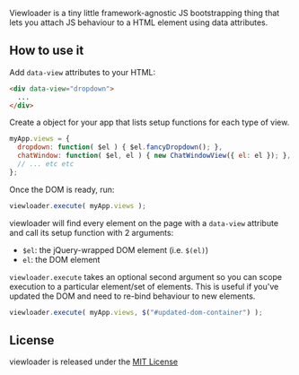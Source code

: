 Viewloader is a tiny little framework-agnostic JS bootstrapping thing that lets you attach JS behaviour to a HTML element using data attributes.

## How to use it

Add `data-view` attributes to your HTML:

```html
<div data-view="dropdown">
  ...
</div>
```

Create a object for your app that lists setup functions for each type of view.

```javascript
myApp.views = {
  dropdown: function( $el ) { $el.fancyDropdown(); },
  chatWindow: function( $el, el ) { new ChatWindowView({ el: el }); },
  // ... etc etc
};
```

Once the DOM is ready, run:

```javascript
viewloader.execute( myApp.views );
```

viewloader will find every element on the page with a `data-view` attribute and call its setup function with 2 arguments:

- `$el`: the jQuery-wrapped DOM element (i.e. `$(el)`)
- `el`: the DOM element

`viewloader.execute` takes an optional second argument so you can scope execution to a particular element/set of elements. This is useful if you've updated the DOM and need to re-bind behaviour to new elements.

```javascript
viewloader.execute( myApp.views, $("#updated-dom-container") );
```

## License
viewloader is released under the [MIT License](http://ben.mit-license.org/)
